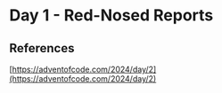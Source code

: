 # Day 1 - Red-Nosed Reports

## References

[https://adventofcode.com/2024/day/2](https://adventofcode.com/2024/day/2)
